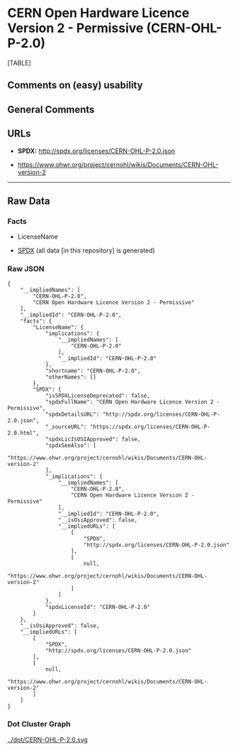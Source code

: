 CERN Open Hardware Licence Version 2 - Permissive (CERN-OHL-P-2.0)
==================================================================

[TABLE]

Comments on (easy) usability
----------------------------

General Comments
----------------

URLs
----

-   **SPDX:** http://spdx.org/licenses/CERN-OHL-P-2.0.json

-   https://www.ohwr.org/project/cernohl/wikis/Documents/CERN-OHL-version-2

------------------------------------------------------------------------

Raw Data
--------

### Facts

-   LicenseName

-   [SPDX](https://spdx.org/licenses/CERN-OHL-P-2.0.html "SPDX") (all
    data \[in this repository\] is generated)

### Raw JSON

    {
        "__impliedNames": [
            "CERN-OHL-P-2.0",
            "CERN Open Hardware Licence Version 2 - Permissive"
        ],
        "__impliedId": "CERN-OHL-P-2.0",
        "facts": {
            "LicenseName": {
                "implications": {
                    "__impliedNames": [
                        "CERN-OHL-P-2.0"
                    ],
                    "__impliedId": "CERN-OHL-P-2.0"
                },
                "shortname": "CERN-OHL-P-2.0",
                "otherNames": []
            },
            "SPDX": {
                "isSPDXLicenseDeprecated": false,
                "spdxFullName": "CERN Open Hardware Licence Version 2 - Permissive",
                "spdxDetailsURL": "http://spdx.org/licenses/CERN-OHL-P-2.0.json",
                "_sourceURL": "https://spdx.org/licenses/CERN-OHL-P-2.0.html",
                "spdxLicIsOSIApproved": false,
                "spdxSeeAlso": [
                    "https://www.ohwr.org/project/cernohl/wikis/Documents/CERN-OHL-version-2"
                ],
                "_implications": {
                    "__impliedNames": [
                        "CERN-OHL-P-2.0",
                        "CERN Open Hardware Licence Version 2 - Permissive"
                    ],
                    "__impliedId": "CERN-OHL-P-2.0",
                    "__isOsiApproved": false,
                    "__impliedURLs": [
                        [
                            "SPDX",
                            "http://spdx.org/licenses/CERN-OHL-P-2.0.json"
                        ],
                        [
                            null,
                            "https://www.ohwr.org/project/cernohl/wikis/Documents/CERN-OHL-version-2"
                        ]
                    ]
                },
                "spdxLicenseId": "CERN-OHL-P-2.0"
            }
        },
        "__isOsiApproved": false,
        "__impliedURLs": [
            [
                "SPDX",
                "http://spdx.org/licenses/CERN-OHL-P-2.0.json"
            ],
            [
                null,
                "https://www.ohwr.org/project/cernohl/wikis/Documents/CERN-OHL-version-2"
            ]
        ]
    }

### Dot Cluster Graph

[../dot/CERN-OHL-P-2.0.svg](../dot/CERN-OHL-P-2.0.svg "../dot/CERN-OHL-P-2.0.svg")
